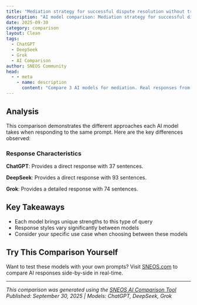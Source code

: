 ```yaml
---
title: "Mediation strategy for successful dispute resolution without trial"
description: "AI model comparison: Mediation strategy for successful dispute resolution without trial..."
date: 2025-09-30
category: comparison
layout: Clean
tags:
  - ChatGPT
  - DeepSeek
  - Grok
  - AI Comparison
author: SNEOS Community
head:
  - - meta
    - name: description
      content: "Compare 3 AI models for mediation. Real responses from ChatGPT, DeepSeek, Grok with detailed analysis."
---
```


<ChatComparison
  title="Mediation strategy for successful dispute resolution without trial"
  prompt="Mediation strategy for successful dispute resolution without trial"
  :responses='{
    "ChatGPT": "Certainly! Here is a comprehensive mediation strategy for successful dispute resolution without going to trial:\n\n### Mediation Strategy for Successful Dispute Resolution\n\n1. **Preparation**\n   - **Understand the Issues:** Thoroughly review the facts, legal issues, and interests of both parties.\n   - **Set Clear Objectives:** Define what a successful resolution looks like for you and anticipate the interests of the opposing party.\n   - **Choose the Right Mediator:** Select a neutral mediator with expertise relevant to the dispute and good facilitation skills.\n   - **Prepare Your Client:** Explain the mediation process, possible outcomes, and the importance of openness and flexibility.\n   - **Gather Documents:** Organize all relevant documents, evidence, and information to support your position.\n\n2. **Opening Session**\n   - **Establish Ground Rules:** Ensure all parties agree on confidentiality, respect, and communication protocols.\n   - **Mediator\u2019s Introduction:** The mediator explains the process, roles, and goals.\n   - **Opening Statements:** Each party presents their perspective without interruption, fostering understanding.\n\n3. **Identification of Issues and Interests**\n   - **Clarify Key Issues:** Mediator helps parties identify the core issues in dispute.\n   - **Explore Interests:** Beyond stated positions, uncover underlying needs, concerns, and motivations.\n   - **Build Rapport:** Encourage respectful dialogue to reduce tension.\n\n4. **Joint and Private (Caucus) Sessions**\n   - **Joint Sessions:** Facilitate open negotiation, brainstorming, and solution generation.\n   - **Private Caucuses:** Mediator meets privately with each party to discuss concerns, priorities, and explore settlement options confidentially.\n\n5. **Negotiation**\n   - **Generate Options:** Encourage creative, win-win solutions that address the interests of both parties.\n   - **Evaluate Options:** Assess feasibility, fairness, and acceptability of potential agreements.\n   - **Manage Emotions:** Keep discussions focused on issues, not personal attacks.\n   - **Use Objective Criteria:** Where possible, refer to legal standards or industry norms to guide negotiations.\n\n6. **Agreement Drafting**\n   - **Memorandum of Understanding (MOU):** Summarize the agreed terms clearly.\n   - **Detailed Settlement Agreement:** Include specifics on duties, timelines, payments, confidentiality, and dispute resolution for future disagreements.\n   - **Review by Legal Counsel:** Ensure the agreement is legally binding and protects client interests.\n\n7. **Closure**\n   - **Confirm Commitment:** Obtain signatures from all parties.\n   - **Plan for Follow-up:** Set mechanisms to ensure compliance and address potential future conflicts.\n   - **Document the Process:** Keep records for future reference but maintain confidentiality.\n\n### Best Practices\n- Maintain neutrality and impartiality if you are the mediator.\n- Listen actively and empathetically.\n- Encourage transparency and honesty.\n- Manage time effectively to keep the process moving.\n- Be patient and flexible.\n\nBy following this structured mediation strategy, parties can often achieve durable, satisfactory resolutions without the expense, delay, and adversarial nature of a trial.",
    "DeepSeek": "Of course. Here is a comprehensive mediation strategy designed to guide parties toward successful dispute resolution without the need for a trial.\n\nThis strategy is broken down into three phases: **Pre-Mediation**, **The Mediation Session**, and **Post-Mediation**.\n\n---\n\n### **Overarching Philosophy**\nThe goal of mediation is not to determine who is \u0022right\u0022 or \u0022wrong,\u0022 but to find a mutually acceptable, practical, and durable solution that a trial cannot provide. Success is measured by the parties\u0027 satisfaction and their ability to control the outcome.\n\n---\n\n### **Phase 1: Pre-Mediation Preparation \u0026 Strategy (The Foundation)**\n\nThorough preparation is the single most critical factor for success.\n\n#### **1. For the Parties \u0026 Their Attorneys:**\n\n*   **A. Choose the Right Mediator:**\n    *   **Substantive Expertise:** Does the mediator understand the legal and technical aspects (e.g., construction, intellectual property, family law)?\n    *   **Style:** Do you need an **evaluative** mediator (who will assess the strengths/weaknesses of the case) or a **facilitative** mediator (who focuses on communication and underlying interests)? Most use a blended style, but the emphasis matters.\n    *   **Reputation:** Look for a mediator known for patience, creativity, and persistence.\n\n*   **B. Prepare a Powerful Mediation Statement:**\n    *   This is not a legal brief for a judge. It should tell a compelling story.\n    *   Include: A concise case summary, key facts, your legal position, and\u2014most importantly\u2014**your underlying interests and goals**.\n    *   **Crucially, address the other side\u0027s likely arguments and interests.** This shows you are negotiating in good faith.\n    *   Attach key documents (e.g., the contract, a few critical emails, damage calculations).\n\n*   **C. Develop a \u0022BATNA\u0022 and \u0022WATNA\u0022:**\n    *   **BATNA (Best Alternative to a Negotiated Agreement):** What is the *best* possible outcome if you go to trial? Be realistic.\n    *   **WATNA (Worst Alternative to a Negotiated Agreement):** What is the *worst* possible outcome at trial, including costs, time, and stress?\n    *   These concepts create your \u0022settlement range.\u0022 Any offer better than your WATNA and approaching your BATNA should be seriously considered.\n\n*   **D. Identify Underlying Interests, Not Just Positions:**\n    *   **Position:** \u0022I want $100,000.\u0022\n    *   **Interests:** \u0022I need to cover my financial losses, receive an apology for the damaged business relationship, and ensure this doesn\u0027t happen again.\u0022\n    *   Interests often include business preservation, reputation, emotional closure, and certainty. Solutions that address interests are more stable.\n\n*   **E. Prepare Your Client:**\n    *   Explain the process: It\u0027s confidential, without prejudice, and the mediator is neutral.\n    *   Manage expectations. The first offer is rarely the last.\n    *   Coach them on listening and avoiding reactive, emotional responses.\n    *   Designate roles: Who will speak first? Who will handle the numbers?\n\n*   **F. Plan Your Opening Strategy:**\n    *   Decide on the tone of your opening statement. While firm on your position, it should be respectful and invite collaboration, not confrontation.\n\n---\n\n### **Phase 2: The Mediation Session (The Dance)**\n\nThis is where the strategy is executed through a dynamic process.\n\n#### **1. Joint Session (The Opening):**\n*   **Listen Actively:** Pay close attention to the other party\u0027s opening statement. Look for clues about their interests, emotions, and priorities.\n*   **Set a Constructive Tone:** Use your opening to state your case firmly but without personal attacks. Express a genuine desire to find a resolution. This is often the only time the parties are together\u2014use it to humanize the process.\n\n#### **2. Caucusing (Private Meetings):**\nThis is the core of the mediation.\n\n*   **A. For the Mediator:**\n    *   **Build Trust:** In each caucus, listen empathetically and validate concerns without agreeing with them.\n    *   **Reality Testing:** Gently and privately challenge assumptions. \u0022If the judge disagrees with your interpretation of that clause, how does that affect your damages?\u0022\n    *   **Brainstorming:** Generate options without commitment. \u0022What if the payment was structured over time?\u0022 or \u0022Would a non-monetary term, like a public statement, make a difference?\u0022\n    *   **Shuttle Diplomacy:** Carry offers, concerns, and creative ideas between rooms, reframing them to make them more palatable.\n\n*   **B. For the Parties \u0026 Attorneys:**\n    *   **Be Patient and Flexible:** The process has ebbs and flows. There will be impasses.\n    *   **Use the Mediator as a Sounding Board:** Test ideas with the mediator. \u0022How do you think they would react to...?\u0022\n    *   **Avoid Anchoring with an Unrealistic First Offer:** While you shouldn\u0027t start with your bottom line, an outrageous offer can poison the atmosphere.\n    *   **Make Conditional Offers:** \u0022We would be willing to move to X, *if* you are willing to agree to Y.\u0022 This keeps the negotiation moving.\n    *   **Don\u0027t Get Stuck on One Issue:** If you\u0027re deadlocked on money, shift to non-monetary terms (apologies, future business, returned property). This can unblock the logjam.\n\n#### **3. Breaking Impasses:**\n*   **Refocus on BATNA/WATNA:** The mediator should guide both parties back to the risks of trial. \u0022Let\u0027s compare this last offer to the cost, time, and uncertainty of a two-week trial.\u0022\n*   **Fractionating:** Break a large, intractable problem into smaller, solvable pieces.\n*   **Change the Frame:** Shift the discussion from \u0022losses\u0022 to \u0022investment in certainty.\u0022\n\n---\n\n### **Phase 3: Post-Mediation (Securing the Outcome)**\n\n#### **1. Reaching an Agreement:**\n*   **Get it in Writing:** **Do not leave without a signed term sheet or memorandum of understanding.**\n*   **The Agreement Must Be Clear and Actionable:** It should specify Who, What, When, and Where. Ambiguity is the enemy of enforcement.\n*   **Involve the Lawyers:** The attorneys should draft or review the final, binding settlement agreement to ensure it is legally sound.\n\n#### **2. If No Agreement is Reached:**\n*   **Identify Progress:** Even failed mediation often narrows the issues and clarifies positions for a future settlement or trial.\n*   **Plan for Next Steps:** The mediator can often suggest a follow-up call or a \u0022mediation hiatus\u0022 to let parties reflect.\n\n---\n\n### **Key Principles for a Successful Mindset**\n\n*   **Confidentiality is Paramount:** The safe space allows for frank discussion.\n*   **Patience and Persistence:** Mediation is often a marathon, not a sprint. The most creative solutions often emerge late in the day.\n*   **Separate People from the Problem:** Be hard on the problem, soft on the people.\n*   **Focus on the Future:** While the past (the dispute) is the reason you\u0027re there, the solution is always forward-looking.\n\nBy meticulously preparing, engaging authentically in the process, and focusing on interests rather than rigid positions, parties can consistently use mediation to achieve better, faster, and cheaper outcomes than a trial could ever provide.",
    "Grok": "Mediation is a powerful alternative dispute resolution (ADR) process that allows parties to resolve conflicts without the need for a costly and time-consuming trial. It involves a neutral third party, the mediator, who facilitates communication and negotiation between the disputing parties to help them reach a mutually acceptable agreement. Below is a comprehensive mediation strategy for successful dispute resolution without trial:\n\n---\n\n### 1. Preparation for Mediation\nPreparation is critical for a successful mediation process. Both parties and the mediator should take the following steps:\n\n- **Understand the Dispute**: Identify the core issues, interests, and needs of all parties involved. Clearly define what is at stake and what each party hopes to achieve.\n- **Choose the Right Mediator**: Select a mediator with expertise in the subject matter of the dispute, strong facilitation skills, and a neutral stance. Ensure the mediator is trained and experienced in conflict resolution.\n- **Gather Relevant Information**: Collect all necessary documents, evidence, and information related to the dispute. This includes contracts, correspondence, financial records, or any other material that can clarify the issues.\n- **Define Goals and Priorities**: Each party should identify their primary objectives, as well as areas where they are willing to compromise. Understand your BATNA (Best Alternative to a Negotiated Agreement) and WATNA (Worst Alternative to a Negotiated Agreement) to set realistic expectations.\n- **Prepare Emotionally**: Mediation can be emotionally charged. Parties should be ready to manage emotions, remain calm, and focus on problem-solving rather than personal attacks.\n- **Legal Consultation (if applicable)**: If the dispute involves legal issues, consult with an attorney to understand your rights, obligations, and potential legal outcomes if mediation fails.\n\n---\n\n### 2. Establish Ground Rules and Build Trust\nAt the start of the mediation session, the mediator should create a conducive environment for dialogue by:\n\n- **Setting Ground Rules**: Establish guidelines for respectful communication, such as no interruptions, confidentiality of discussions, and a commitment to good faith negotiation.\n- **Clarifying the Mediator\u2019s Role**: Emphasize that the mediator is neutral, does not make decisions, and is there to assist in facilitating communication and brainstorming solutions.\n- **Building Rapport**: Encourage open dialogue by allowing each party to express their perspective without fear of judgment. The mediator should actively listen and demonstrate empathy to build trust.\n\n---\n\n### 3. Identify Issues and Interests\nA key to successful mediation is moving beyond stated positions to uncover underlying interests and needs.\n\n- **Allow Each Party to Speak**: Give each party an uninterrupted opportunity to share their side of the story, including their concerns, feelings, and desired outcomes.\n- **Ask Clarifying Questions**: The mediator should ask probing questions to uncover deeper interests (e.g., \u0022Why is this outcome important to you?\u0022) rather than focusing solely on rigid positions.\n- **Reframe Issues**: Help parties reframe their positions into mutual problems to solve. For example, instead of \u201CI want full custody,\u201D reframe as \u201CHow can we ensure the child\u2019s best interests are met?\u201D\n\n---\n\n### 4. Encourage Open Communication\nEffective communication is the cornerstone of mediation. The mediator should:\n\n- **Promote Active Listening**: Encourage parties to listen to each other without interrupting and to acknowledge the other party\u0027s feelings or concerns.\n- **Avoid Blame and Accusations**: Redirect conversations away from personal attacks or blame, focusing instead on the issues at hand.\n- **Use Neutral Language**: The mediator should use neutral, non-judgmental language to avoid escalating tensions.\n\n---\n\n### 5. Explore Options and Solutions\nOnce the issues and interests are clear, brainstorming potential solutions is the next step.\n\n- **Brainstorm Creatively**: Encourage parties to think outside the box and propose multiple solutions without immediately judging their feasibility.\n- **Focus on Mutual Gains**: Look for \u201Cwin-win\u201D solutions that address the needs and interests of both parties, rather than a zero-sum outcome.\n- **Prioritize Solutions**: Evaluate proposed solutions based on fairness, feasibility, and alignment with both parties\u2019 goals.\n\n---\n\n### 6. Negotiate in Good Faith\nNegotiation is where parties work toward a final agreement. The mediator plays a key role in guiding this process:\n\n- **Address Power Imbalances**: If one party appears to have more leverage, the mediator should ensure the process remains fair by giving equal attention to both sides.\n- **Encourage Compromise**: Help parties identify areas where they can concede without sacrificing their core interests.\n- **Use Caucuses (if necessary)**: If tensions rise or parties are stuck, the mediator can hold private sessions (caucuses) with each party to explore concerns or potential concessions confidentially.\n\n---\n\n### 7. Draft and Finalize the Agreement\nOnce a resolution is reached, it should be documented to ensure clarity and enforceability.\n\n- **Write a Clear Agreement**: The mediator or parties (with legal assistance if needed) should draft a written agreement that outlines the terms of the resolution, responsibilities of each party, and any timelines or conditions.\n- **Review the Agreement**: Ensure that both parties fully understand and consent to the terms before signing. Legal counsel can review the agreement if necessary to ensure it is binding and enforceable.\n- **Make it Legally Binding (if desired)**: Depending on the nature of the dispute, the agreement may need to be filed with a court or notarized to make it enforceable.\n\n---\n\n### 8. Follow-Up and Implementation\nAfter the mediation, ensure the agreement is implemented as planned.\n\n- **Monitor Compliance**: If the agreement includes ongoing obligations, establish a mechanism to monitor compliance or address future issues.\n- **Provide for Future Disputes**: Include a clause in the agreement for how future conflicts will be resolved (e.g., through further mediation or arbitration).\n\n---\n\n### Key Principles for Successful Mediation\n- **Confidentiality**: Ensure that all discussions during mediation remain private and cannot be used in court if mediation fails (unless agreed otherwise).\n- **Voluntary Participation**: Mediation works best when both parties are willing to participate and seek resolution.\n- **Neutrality of the Mediator**: The mediator must remain impartial and avoid taking sides or imposing solutions.\n- **Focus on Interests, Not Positions**: Emphasize underlying needs and interests rather than entrenched stances.\n- **Flexibility**: Be open to creative solutions and adjust strategies as the mediation progresses.\n\n---\n\n### Benefits of Mediation Over Trial\n- Cost-Effective: Mediation is typically less expensive than litigation.\n- Time-Saving: Disputes can be resolved in days or weeks, compared to months or years in court.\n- Confidentiality: Unlike trials, which are public, mediation is a private process.\n- Control: Parties retain control over the outcome, rather than having a judge impose a decision.\n- Preservation of Relationships: Mediation fosters collaboration and can preserve personal or business relationships.\n\n---\n\n### When Mediation Might Not Work\nWhile mediation is highly effective in many cases, it may not be suitable if:\n- There is a significant power imbalance (e.g., in cases of domestic violence).\n- One or both parties are unwilling to negotiate in good faith.\n- Legal precedent or a binding court decision is needed to resolve the issue.\n\nIn such cases, other forms of dispute resolution, such as arbitration or litigation, may be necessary.\n\n---\n\nBy following this mediation strategy, parties can often resolve disputes amicably, save resources, and avoid the adversarial nature of a trial. A skilled mediator, combined with a willingness to collaborate, can make mediation a transformative process for conflict resolution."
  }'
  published-date="13:38"
/>

## Analysis

This comparison demonstrates the different approaches each AI model takes when responding to the same prompt. Here are the key differences observed:

### Response Characteristics

**ChatGPT**: Provides a direct response with 37 sentences. 

**DeepSeek**: Provides a direct response with 93 sentences. 

**Grok**: Provides a detailed response with 74 sentences. 

## Key Takeaways

- Each model brings unique strengths to this type of query
- Response styles vary significantly between models
- Consider your specific use case when choosing between these models

## Try This Comparison Yourself

Want to test these models with your own prompts? Visit [SNEOS.com](https://sneos.com) to compare AI responses side-by-side in real-time.

---

*This comparison was generated using the [SNEOS AI Comparison Tool](https://sneos.com)*
*Published: September 30, 2025 | Models: ChatGPT, DeepSeek, Grok*

